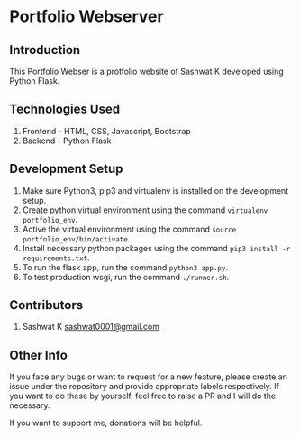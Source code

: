 # Portfolio Webserver

## Introduction

This Portfolio Webser is a protfolio website of Sashwat K developed using Python Flask.

## Technologies Used

1. Frontend - HTML, CSS, Javascript, Bootstrap
2. Backend - Python Flask

## Development Setup

1. Make sure Python3, pip3 and virtualenv is installed on the development setup.
2. Create python virtual environment using the command `virtualenv portfolio_env`.
3. Active the virtual environment using the command `source portfolio_env/bin/activate`.
4. Install necessary python packages using the command `pip3 install -r requirements.txt`.
5. To run the flask app, run the command `python3 app.py`.
6. To test production wsgi, run the command `./runner.sh`.

## Contributors

1. Sashwat K <sashwat0001@gmail.com>

## Other Info

If you face any bugs or want to request for a new feature, please create an issue under the repository and provide appropriate labels respectively. If you want to do these by yourself, feel free to raise a PR and I will do the necessary.

If you want to support me, donations will be helpful.
